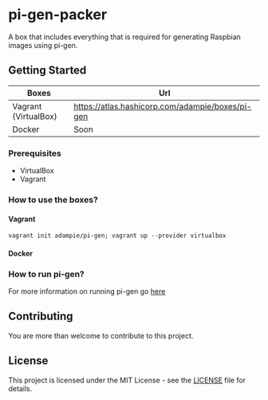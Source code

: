 # pi-gen-packer

A box that includes everything that is required for generating Raspbian images using pi-gen.

## Getting Started
|Boxes|Url|
|----|--------------|
|Vagrant (VirtualBox)|https://atlas.hashicorp.com/adampie/boxes/pi-gen|
|Docker|Soon|

### Prerequisites
- VirtualBox
- Vagrant

### How to use the boxes?
#### Vagrant
```
vagrant init adampie/pi-gen; vagrant up --provider virtualbox
```
#### Docker

### How to run pi-gen?
For more information on running pi-gen go [here](https://github.com/adampie/pi-gen)

## Contributing

You are more than welcome to contribute to this project.

## License

This project is licensed under the MIT License - see the [LICENSE](LICENSE) file for details.
